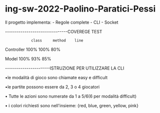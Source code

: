 # ing-sw-2022-Paolino-Paratici-Pessi
Il progetto implementa:
	- Regole complete
	- CLI
	- Socket
	
--------------------------------COVEREGE TEST

                class     method    line
		
  Controller    100%      100%      80%
  
  Model         100%      93%       85%
  
-----------------------ISTRUZIONE PER UTILIZZARE LA CLI

•le modalità di gioco sono chiamate easy e difficult

•le partite possono essere da 2, 3 o 4 giocatori

• Tutte le azioni sono numerate da 1 a 5/6(6 per modalità difficult)

• i colori richiesti sono nell'insieme: {red, blue, green, yellow, pink}
